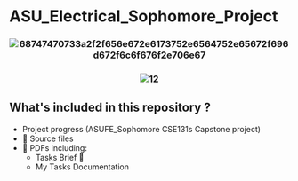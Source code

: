 # ASU_Electrical_Sophomore_Project
### <p align="center"> ![68747470733a2f2f656e672e6173752e6564752e65672f696d672f6c6f676f2e706e67](https://github.com/Omar-26/ASU_Electrical_Sophomore_Project/assets/110625103/ba0d7dea-29bc-40e3-a6b4-ea4dfda35961) </p>
### <p align="center">![12](https://github.com/Omar-26/ASU_Electrical_Sophomore_Project/assets/110625103/276c2160-b26b-47e8-8464-29bff86ca6e7) </p>


## What's included in this repository ?
+ Project progress (ASUFE_Sophomore CSE131s Capstone project)
+ 📂 Source files
+ 📃 PDFs including:
  + Tasks Brief  📑
  + My Tasks Documentation
